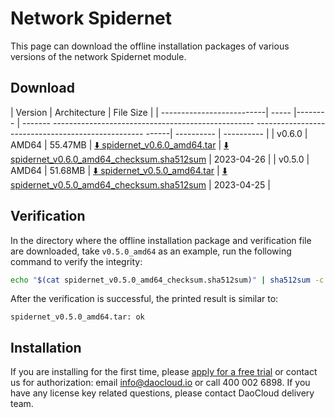 # Network Spidernet

This page can download the offline installation packages of various versions of the network Spidernet module.

## Download

| Version | Architecture | File Size |
| --------------------------| ----- |-------- | ------- -------------------------------------------------- -------------------------------------------------- ------| ---------- | ---------- |
| v0.6.0 | AMD64 | 55.47MB | [:arrow_down: spidernet_v0.6.0_amd64.tar](https://qiniu-download-public.daocloud.io/DaoCloud_Enterprise/spidernet_v0.6.0_amd64.tar) | [:arrow_down: spidernet_v0.6.0_amd64_checksum.sha512sum](https://qiniu-download-public.daocloud.io/DaoCloud_Enterprise/spidernet_v0.6.0_amd64_checksum.sha512sum) | 2023-04-26 |
| v0.5.0 | AMD64 | 51.68MB | [:arrow_down: spidernet_v0.5.0_amd64.tar](https://qiniu-download-public.daocloud.io/DaoCloud_Enterprise/spidernet_v0.5.0_amd64.tar) | [:arrow_down: spidernet_v0.5.0_amd64_checksum.sha512sum](https://qiniu-download-public.daocloud.io/DaoCloud_Enterprise/spidernet_v0.5.0_amd64_checksum.sha512sum) | 2023-04-25 |

## Verification

In the directory where the offline installation package and verification file are downloaded, take `v0.5.0_amd64` as an example, run the following command to verify the integrity:

```sh
echo "$(cat spidernet_v0.5.0_amd64_checksum.sha512sum)" | sha512sum -c
```

After the verification is successful, the printed result is similar to:

```none
spidernet_v0.5.0_amd64.tar: ok
```

## Installation

If you are installing for the first time, please [apply for a free trial](../../dce/license0.md) or contact us for authorization: email info@daocloud.io or call 400 002 6898.
If you have any license key related questions, please contact DaoCloud delivery team.
